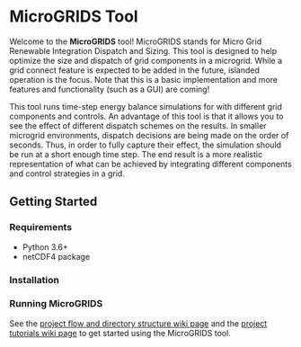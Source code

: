 # MicroGRIDS Tool 
Welcome to the **MicroGRIDS** tool! MicroGRIDS stands for Micro Grid Renewable Integration Dispatch and Sizing. This tool is designed to help optimize the size and dispatch of grid components in a microgrid. While a grid connect feature is expected to be added in the future, islanded operation is the focus. Note that this is a basic implementation and more features and functionality (such as a GUI) are coming!

This tool runs time-step energy balance simulations for with different grid components and controls. An advantage of this tool is that it allows you to see the effect of different dispatch schemes on the results. In smaller microgrid environments, dispatch decisions are being made on the order of seconds. Thus, in order to fully capture their effect, the simulation should be run at a short enough time step. The end result is a more realistic representation of what can be achieved by integrating different components and control strategies in a grid.

## Getting Started
### Requirements
* Python 3.6+
* netCDF4 package

### Installation

### Running MicroGRIDS
See the [project flow and directory structure wiki page](https://github.com/acep-uaf/GBSTools/wiki/Project-flow-and-directory-structure) and the [project tutorials wiki page](https://github.com/acep-uaf/GBSTools/wiki/Project-tutorials) to get started using the MicroGRIDS tool. 
